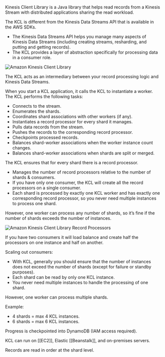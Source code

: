 Kinesis Client Library is a Java library that helps read records from a Kinesis Stream with distributed applications sharing the read workload.

The KCL is different from the Kinesis Data Streams API that is available in the AWS SDKs.

-   The Kinesis Data Streams API helps you manage many aspects of Kinesis Data Streams (including creating streams, resharding, and putting and getting records).
-   The KCL provides a layer of abstraction specifically for processing data in a consumer role.

![Amazon Kinesis Client Library](https://digitalcloud.training/wp-content/uploads/2022/01/amazon-kinesis-client-library.jpeg)

The KCL acts as an intermediary between your record processing logic and Kinesis Data Streams.

When you start a KCL application, it calls the KCL to instantiate a worker. The KCL performs the following tasks:

-   Connects to the stream.
-   Enumerates the shards.
-   Coordinates shard associations with other workers (if any).
-   Instantiates a record processor for every shard it manages.
-   Pulls data records from the stream.
-   Pushes the records to the corresponding record processor.
-   Checkpoints processed records.
-   Balances shard-worker associations when the worker instance count changes.
-   Balances shard-worker associations when shards are split or merged.

The KCL ensures that for every shard there is a record processor.

*   Manages the number of record processors relative to the number of shards & consumers.
*   If you have only one consumer, the KCL will create all the record processors on a single consumer.
*   Each shard is processed by exactly one KCL worker and has exactly one corresponding record processor, so you never need multiple instances to process one shard.

However, one worker can process any number of shards, so it’s fine if the number of shards exceeds the number of instances.

![Amazon Kinesis Client Library Record Processors](https://digitalcloud.training/wp-content/uploads/2022/01/amazon-kinesis-client-library-record-processors.jpeg)

If you have two consumers it will load balance and create half the processors on one instance and half on another.

Scaling out consumers:

-   With KCL, generally you should ensure that the number of instances does not exceed the number of shards (except for failure or standby purposes).
-   Each shard can be read by only one KCL instance.
-   You never need multiple instances to handle the processing of one shard.

However, one worker can process multiple shards.

Example:

-   4 shards = max 4 KCL instances.
-   6 shards = max 6 KCL instances.

Progress is checkpointed into DynamoDB (IAM access required).

KCL can run on [[EC2]], Elastic [[Beanstalk]], and on-premises servers.

Records are read in order at the shard level.